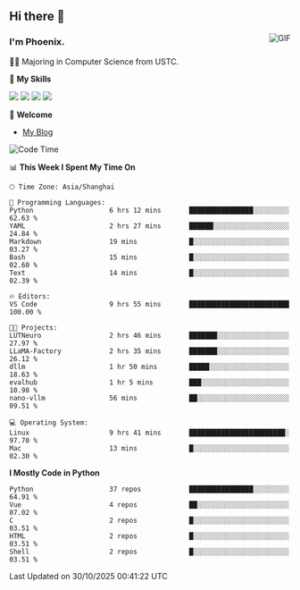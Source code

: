 ## Hi there 👋
<img align="right" alt="GIF" src="https://raw.githubusercontent.com/JoeyBling/JoeyBling/master/pic/pusheencode.gif" />

### I'm Phoenix.

👨‍🎓 Majoring in Computer Science from USTC.

🌟 **My Skills**

![](https://img.shields.io/badge/-Python-3e74a2?style=flat-square&logo=Python&logoColor=fff)
![](https://img.shields.io/badge/-C++-9f62a5?style=flat&logo=cplusplus&logoColor=white)
![](https://img.shields.io/badge/-Linux-185886?style=flat-square&logo=Linux&logoColor=fff)
![](https://img.shields.io/badge/-Rust-ff4136?style=flat-square&logo=Rust&logoColor=fff)

💬 **Welcome**

- [My Blog](https://ysy-phoenix.github.io/)

<!--START_SECTION:waka-->
![Code Time](http://img.shields.io/badge/Code%20Time-1%2C895%20hrs%2045%20mins-blue)

📊 **This Week I Spent My Time On** 

```text
🕑︎ Time Zone: Asia/Shanghai

💬 Programming Languages: 
Python                   6 hrs 12 mins       ████████████████░░░░░░░░░   62.63 % 
YAML                     2 hrs 27 mins       ██████░░░░░░░░░░░░░░░░░░░   24.84 % 
Markdown                 19 mins             █░░░░░░░░░░░░░░░░░░░░░░░░   03.27 % 
Bash                     15 mins             █░░░░░░░░░░░░░░░░░░░░░░░░   02.60 % 
Text                     14 mins             █░░░░░░░░░░░░░░░░░░░░░░░░   02.39 % 

🔥 Editors: 
VS Code                  9 hrs 55 mins       █████████████████████████   100.00 % 

🐱‍💻 Projects: 
LUTNeuro                 2 hrs 46 mins       ███████░░░░░░░░░░░░░░░░░░   27.97 % 
LLaMA-Factory            2 hrs 35 mins       ███████░░░░░░░░░░░░░░░░░░   26.12 % 
dllm                     1 hr 50 mins        █████░░░░░░░░░░░░░░░░░░░░   18.63 % 
evalhub                  1 hr 5 mins         ███░░░░░░░░░░░░░░░░░░░░░░   10.98 % 
nano-vllm                56 mins             ██░░░░░░░░░░░░░░░░░░░░░░░   09.51 % 

💻 Operating System: 
Linux                    9 hrs 41 mins       ████████████████████████░   97.70 % 
Mac                      13 mins             █░░░░░░░░░░░░░░░░░░░░░░░░   02.30 % 
```

**I Mostly Code in Python** 

```text
Python                   37 repos            ████████████████░░░░░░░░░   64.91 % 
Vue                      4 repos             ██░░░░░░░░░░░░░░░░░░░░░░░   07.02 % 
C                        2 repos             █░░░░░░░░░░░░░░░░░░░░░░░░   03.51 % 
HTML                     2 repos             █░░░░░░░░░░░░░░░░░░░░░░░░   03.51 % 
Shell                    2 repos             █░░░░░░░░░░░░░░░░░░░░░░░░   03.51 % 
```




 Last Updated on 30/10/2025 00:41:22 UTC
<!--END_SECTION:waka-->

<!--
**ysy-phoenix/ysy-phoenix** is a ✨ _special_ ✨ repository because its `README.md` (this file) appears on your GitHub profile.

Here are some ideas to get you started:

- 🔭 I’m currently working on ...
- 🌱 I’m currently learning ...
- 👯 I’m looking to collaborate on ...
- 🤔 I’m looking for help with ...
- 💬 Ask me about ...
- 📫 How to reach me: ...
- 😄 Pronouns: ...
- ⚡ Fun fact: ...
-->
